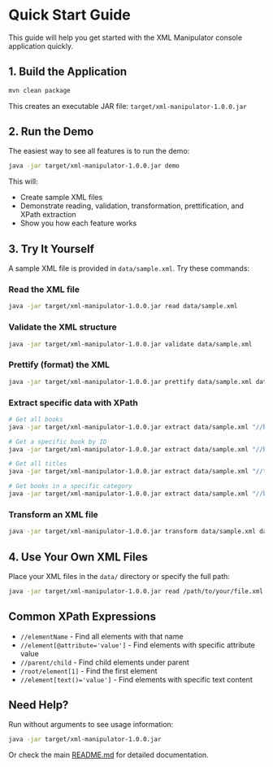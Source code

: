 # Quick Start Guide

This guide will help you get started with the XML Manipulator console application quickly.

## 1. Build the Application

```bash
mvn clean package
```

This creates an executable JAR file: `target/xml-manipulator-1.0.0.jar`

## 2. Run the Demo

The easiest way to see all features is to run the demo:

```bash
java -jar target/xml-manipulator-1.0.0.jar demo
```

This will:
- Create sample XML files
- Demonstrate reading, validation, transformation, prettification, and XPath extraction
- Show you how each feature works

## 3. Try It Yourself

A sample XML file is provided in `data/sample.xml`. Try these commands:

### Read the XML file
```bash
java -jar target/xml-manipulator-1.0.0.jar read data/sample.xml
```

### Validate the XML structure
```bash
java -jar target/xml-manipulator-1.0.0.jar validate data/sample.xml
```

### Prettify (format) the XML
```bash
java -jar target/xml-manipulator-1.0.0.jar prettify data/sample.xml data/formatted.xml
```

### Extract specific data with XPath
```bash
# Get all books
java -jar target/xml-manipulator-1.0.0.jar extract data/sample.xml "//book"

# Get a specific book by ID
java -jar target/xml-manipulator-1.0.0.jar extract data/sample.xml "//book[@id='2']"

# Get all titles
java -jar target/xml-manipulator-1.0.0.jar extract data/sample.xml "//title"

# Get books in a specific category
java -jar target/xml-manipulator-1.0.0.jar extract data/sample.xml "//book[@category='fiction']"
```

### Transform an XML file
```bash
java -jar target/xml-manipulator-1.0.0.jar transform data/sample.xml data/output.xml
```

## 4. Use Your Own XML Files

Place your XML files in the `data/` directory or specify the full path:

```bash
java -jar target/xml-manipulator-1.0.0.jar read /path/to/your/file.xml
```

## Common XPath Expressions

- `//elementName` - Find all elements with that name
- `//element[@attribute='value']` - Find elements with specific attribute value
- `//parent/child` - Find child elements under parent
- `/root/element[1]` - Find the first element
- `//element[text()='value']` - Find elements with specific text content

## Need Help?

Run without arguments to see usage information:

```bash
java -jar target/xml-manipulator-1.0.0.jar
```

Or check the main [README.md](README.md) for detailed documentation.
